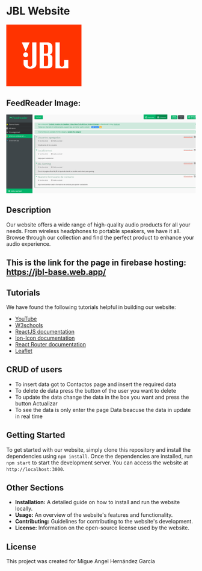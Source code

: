 # JBL Website

![LOGO](https://github.com/MiguelAngel1DAM/proyectotema6/blob/master/public/assets/img/icon-harman.png)

## FeedReader Image:
![FeedReader](https://github.com/MiguelAngel1DAM/proyectotema6/blob/master/public/assets/img/feedReader.png)
## Description

Our website offers a wide range of high-quality audio products for all your needs. From wireless headphones to portable speakers, we have it all. Browse through our collection and find the perfect product to enhance your audio experience.
## This is the link for the page in firebase hosting: https://jbl-base.web.app/

## Tutorials

We have found the following tutorials helpful in building our website:

- [YouTube](https://www.youtube.com/watch?v=0uNZDzi_jYs)
- [W3schools](https://www.w3schools.com/REACT/DEFAULT.ASP)
- [ReactJS documentation](https://reactjs.org/docs/getting-started.html)
- [Ion-Icon documentation](https://ionic.io/ionicons)
- [React Router documentation](https://reactrouter.com/web/guides/quick-start)
- [Leaflet](https://leafletjs.com/examples.html)

## CRUD of users

- To insert data got to Contactos page and insert the required data
- To delete de data press the button of the user you want to delete
- To update  the data change the data in the box you want and press the button Actualizar
- To see the data is only enter the page Data beacuse the data in update in real time


## Getting Started

To get started with our website, simply clone this repository and install the dependencies using `npm install`. Once the dependencies are installed, run `npm start` to start the development server. You can access the website at `http://localhost:3000`.

## Other Sections

- **Installation:** A detailed guide on how to install and run the website locally.
- **Usage:** An overview of the website's features and functionality.
- **Contributing:** Guidelines for contributing to the website's development.
- **License:** Information on the open-source license used by the website.

## License

This project was created for Migue Angel Hernández García

